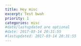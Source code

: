 ```yaml
---
title: Hey misc
excerpt: Test bwah
priority: 1
categories: misc
#date/lastupdated are optional
#date: 2017-03-14 20:31:55
#lastupdated: 2017-03-14 20:31:55
---
```

